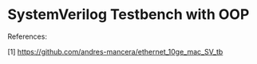 # SystemVerilog Testbench with OOP

References:

[1] https://github.com/andres-mancera/ethernet_10ge_mac_SV_tb

